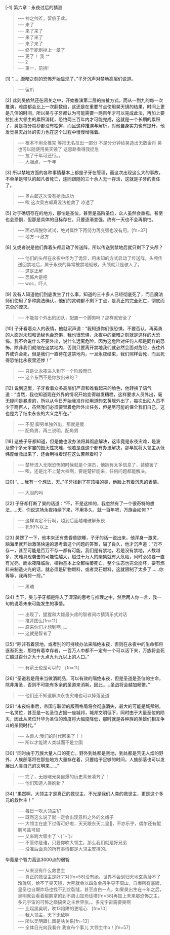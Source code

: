 
[-1] 第六章：永夜过后的猜测
>--- 神之帅斧，留痕于此。<br>
>--- 来了<br>
>--- 来了来了<br>
>--- 来了来了<br>
>--- 来了来了<br>
>--- 终于能刷掉上一章了<br>
>--- 更了！ 我 艹<br>
>--- 2<br>
>--- 第一，前排!<br>

[1] “……至暗之刻的恐怖开始显现了。”子牙沉声对禁地高层们说道。
>--- 留爪<br>

[2] 此刻昊依然还在闭关之中，开始推演第二层的拉扯方式，而从一到九的每一次推演，难度都会比上一次翻数倍，这还是在重要节点使用昊天镜的结果，时间上更是几倍的时间，所以昊与子牙都认为可能需要一两百年才可以完成此法，再加上要拉扯出大领主的累积消耗，恐怕两三百年内才可能完成，这就是一个长期的累积了，昊是每分每秒都没有松懈，而且这种推演与解析，对他自身实力也有提升，他发觉昊天战体的实力也在这个过程中慢慢增强着。
>--- 根本不用全推完 等把无名拉出一部分 不是分分钟给昊造出无数金丹 昊也可以随便用昊天镜了 这思路看得我捉急<br>
>--- 拉了千年可还行。。<br>
>--- 大胆点，一千年<br>

[3] 所以禁地方面的各种事情基本上都是子牙在管理，而这次出现这么大的事故，不单单是带队的超凡者死亡，连同跟随的三十余人无一存活，这就是子牙的责任了。
>--- 奥古郎这次没有抢救成功<br>
>--- 唉 这次奥古郎真没法抢救了 凉透了<br>

[5] 对于确切存在的地方，那怕是圣位，甚至是高阶圣位，众人虽然会重视，甚至也会恐惧，但那是具体的目标存在，只要逐渐变强，终有一天也不会再惧怕。
>--- 面对超脱你试试，绝对属性下再努力再变强也没有用。[fn=37]<br>
>--- 地方——>敌方<br>

[8] 又或者说是他们靠着头颅启动了传送阵，所以传送到禁地后就只剩下了头颅？
>--- 他们的头颅在永夜中华为了诡异，用未知的方式启动了传送阵，头颅传送回禁地后，属于永夜的异常被禁地驱散，头颅就只是骇人了。<br>
>--- 这是正解<br>
>--- 恐怖片是吧<br>
>--- woc，吓人<br>

[9] 没有人知道他们到底发生了什么事，知道的三十多人已经彻底死了，而且魔法师们使用了多种魔法确认，他们的灵魂都不剩下丁点，是真正的完全死亡，彻底而完全的湮灭。
>--- 不能每个外出的团队，配置一个脚男吗？那样就安全了<br>

[10] 子牙看着众人的表情，他就沉声道：“我知道你们很恐惧，不要否认，再英勇的人面对未知和诡秘也会恐惧，我也很恐惧，永夜中的至暗之刻就是这样的大恐怖，我不会说什么不要外出，说什么远离危险，因为这危险对任何人都是同样的恐怖，除非我们就缩在这禁地内，否则只要离开禁地我们就必然会面对危险，去往外界或许会死，但是我们一直待在这禁地内，一旦永夜结束，我们照样会死，而且死得恐怕比永夜里还惨！”
>--- 只是让永夜进入到下一个阶段而已<br>
>--- 这个东西不是你放出来的？<br>

[12] 说到这里，子牙看着众多高层们严肃和难看起来的脸色，他转换了语气道：“当然，我也知道现在外界的情况开始变得越发糟糕，这样要求人员外出，毫无疑问是暴虐的，所以从今日开始我准许动用道韵玄黄舰外出了，每次出动人员不少于两百人，虽然我们必须要冒着危险外出任务，但是尽可能的保全我们自己，这也是为了结束永夜的大义之所在。”
>--- 不配  脚男单独外出，那就是傻<br>
>--- 配角男，再三说明，配角男<br>

[18] 这些子牙都知道，但是他也没办法将其彻底解决，这毕竟是永夜灾难，是波及整个多元宇宙的毁灭性灾难，他若是连这个都有办法解决，那早就将大领主从低纬度给救出来了，还会用得着现在这么苦熬着吗？
>--- 楚轩进入无限恐怖的时候就是个演员，他拥有太多信息了，装傻罢了<br>
>--- 唉，还是比不上楚大校啊，要是楚轩能来，任何问题都能解决。<br>

[20] “……我有一个想法，天。”子牙找到了在顶楼的昊，他脸上有着沉思的表情。
>--- 大胆的吗<br>

[22] 子牙却打断了昊的话道：“不，不是这样的，我忽然有了一个很奇特的想法……天，你说这场永夜持续下来，不用多久，就一百年吧，万族会如何？”
>--- 这样肯定不行啊，越到后面越难破解永夜<br>
>--- 死99%以上<br>

[23] 昊愣了一下，他本来还有些昏昏欲睡，子牙的话一说出来，他浑身一激灵，脑海里就开始激荡快速的思考着这个问题的答案，隔了良久，他才沉声道：“万不存一，甚至可能是百万不存一都有可能，我们是有禁地，若是没有禁地，人数越多，灾难具现袭击的可能性越大，超过十万人的聚集就有大危险，同时必须要一直有光亮，而永夜降临后，植物基本上全都枯萎死亡，整个生态也完全崩坏，要有燃料来制造火光的话，就必须是矿物燃料，或者灵石燃料，这就限制了太多了……你等等，我再捋一捋。”
>--- 黑魂<br>

[24] 当下，昊与子牙都是陷入了深深的思考与推理之中，然后两人你一言，我一句的说着未来可能发生的事情。
>--- 出现了，猩猩和大雄最头疼的智者间の猜猜乐式对话<br>
>--- 推背图么[fn=11]<br>
>--- 原来你们才想到啊。。。<br>
>--- 这就是智者了<br>

[25] “除非有着禁地，或者别的可持续办法来隔绝永夜，否则在永夜中的生命都将逐渐死去，那怕有着幸存者，一百万人中都不一定有一个可以活下来，万族将会死亡超过百分之九十九点九九九以上的人口。”
>--- 有薪王也是可以的　[fn=11]<br>

[26] “圣道若是用来当做消耗品，可以有效的隔绝永夜，但是圣道是圣位的生命，除非屠圣，否则不可能有多余的圣道来消耗，因此……圣战将会越加频繁。”
>--- 他们还不知道解决永夜灾难也可以掉落圣道<br>

[29] “永夜结束后，帝国与联盟的版图格局将会彻底消失，最大的可能是城邦制，一名灵位，甚至是一名圣位占据一座城邦，城邦文明低下，同时由于大量圣位的陨灭，因此从灵位升华为圣位的难度将大幅度降低，那时就是各种族的英雄们相互争斗的杀戮时代。”
>--- 古兽人:我们的时代回来了！！<br>
>--- 所以才能建人类城而不是立国<br>

[30] “同时由于万族大量人口的死亡，野外到处都是空地，到处都是荒无人烟的野外，人族部落将在那些地方大量存在着，只要给予足够的时间，人族部落也可以发展出人类自己的文明来……”
>--- 完了，无限曙光昊自爆的历史背景凑齐了！<br>
>--- 他们知道人类刷新？<br>

[34] “果然啊，大领主才是真正的救世主，不光是我们人类的救世主，更是这个多元的救世主！”
>--- 每日一吹大领主1/1<br>
>--- 既然这么说了就一定会出现意料之外的幺蛾子<br>
>--- 大领主在底下过得可好啦，天天跟东天二皇🤺，不亦乐乎，偶尔还有鲲鹏可盐可甜<br>
>--- 又來跨大領主了ヽ(*ﾟｰﾟ*)ﾉ<br>
>--- 不管你是谁，只要你吹大领主，那么我们就是好兄弟<br>
>--- 没准后面真的所有事情都是大领主安排的。

毕竟是个智力高达3000点的弱智<br>
>--- 从来没有什么救世主<br>
>--- 真正的救世主是好才对[fn=58]没有祂，世界不会划归天地玄黄凝不了玲珑塔，给不了昊天镜，大熊就会以四象金丹争夺不周山，自爆所有底牌，皇圣也自爆炸场也找不到丝裂缝，甚至直白一点，如果昊出生在十年之后，吴明就会看着鲲鹏拿的到不周山加玲珑塔[fn=58]再加上未来那恐怖之主，多元宇宙的可怖之巅搞笑之主世界张。。多元宇宙需要昊啊<br>
>--- 比起黑吳明，吹13陷阱的更嘔心　[fn=10]<br>
>--- 我大领主，天下无敌啊<br>
>--- 所以吴明跟仁凰是啥关系[fn=13]<br>
>--- 全体目光向我看齐
我宣布个事儿
大领主牛b！[fn=57]<br>
